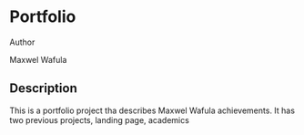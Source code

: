<h1><strong>Portfolio</strong></h1

<h2><span>Author</span></h2>
<p>Maxwel Wafula</p>

<h2><strong>Description</strong></h2>
<p> This is a portfolio project tha describes Maxwel Wafula achievements. It has two previous projects, landing page, academics</p>